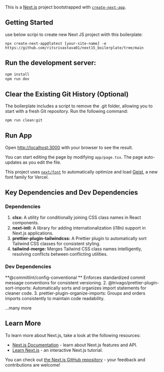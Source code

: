 This is a [Next.js](https://nextjs.org) project bootstrapped with [`create-next-app`](https://nextjs.org/docs/app/api-reference/cli/create-next-app).

## Getting Started

use below scripi to create new Next JS project wiith this boilerplate:

```
npx create-next-app@latest [your-site-name] -e https://github.com/ritsrivastava01/next15_boilerplate/tree/main
```
 ## Run the development server:

```bash
npm install
npm run dev
```

## Clear the Existing Git History (Optional)

The boilerplate includes a script to remove the .git folder, allowing you to start with a fresh Git repository. Run the following command:

```bash
npm run clean:git
```

## Run App

Open [http://localhost:3000](http://localhost:3000) with your browser to see the result.

You can start editing the page by modifying `app/page.tsx`. The page auto-updates as you edit the file.

This project uses [`next/font`](https://nextjs.org/docs/app/building-your-application/optimizing/fonts) to automatically optimize and load [Geist](https://vercel.com/font), a new font family for Vercel.

## Key Dependencies and Dev Dependencies

### Dependencies

1. **clsx:** A utility for conditionally joining CSS class names in React components.
2. **next-intl:** A library for adding internationalization (i18n) support in Next.js applications.
3. **prettier-plugin-tailwindcss:** A Prettier plugin to automatically sort Tailwind CSS classes for consistent styling.
4. **tailwind-merge:** Merges Tailwind CSS class names intelligently, resolving conflicts between conflicting utilities.

### Dev Dependencies

**@commitlint/config-conventional ** Enforces standardized commit message conventions for consistent versioning. 2. @trivago/prettier-plugin-sort-imports: Automatically sorts and organizes import statements for cleaner code. 3. prettier-plugin-organize-imports: Groups and orders imports consistently to maintain code readability.

...many more

## Learn More

To learn more about Next.js, take a look at the following resources:

- [Next.js Documentation](https://nextjs.org/docs) - learn about Next.js features and API.
- [Learn Next.js](https://nextjs.org/learn) - an interactive Next.js tutorial.

You can check out [the Next.js GitHub repository](https://github.com/vercel/next.js) - your feedback and contributions are welcome!
